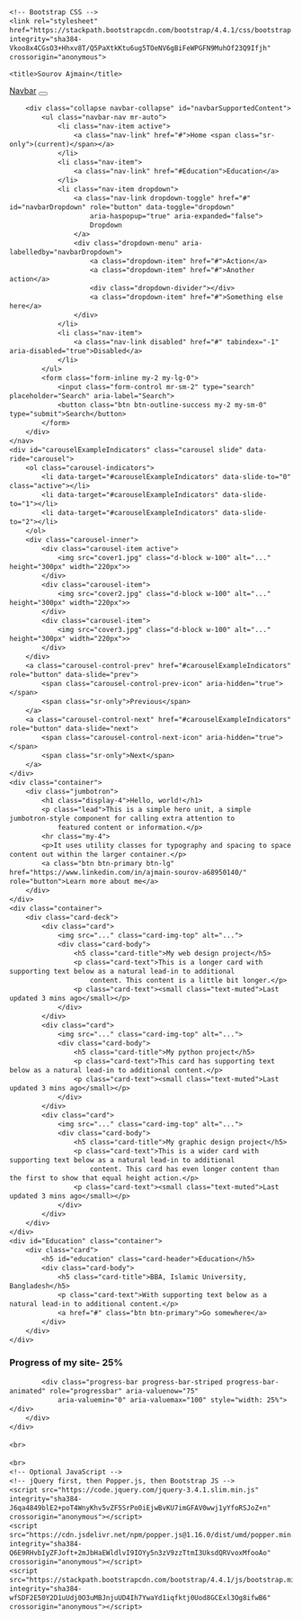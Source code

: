 
<html lang="en">
  <head>
    <!-- Required meta tags -->
    <meta charset="utf-8">
    <meta name="viewport" content="width=device-width, initial-scale=1, shrink-to-fit=no">

    <!-- Bootstrap CSS -->
    <link rel="stylesheet" href="https://stackpath.bootstrapcdn.com/bootstrap/4.4.1/css/bootstrap.min.css" integrity="sha384-Vkoo8x4CGsO3+Hhxv8T/Q5PaXtkKtu6ug5TOeNV6gBiFeWPGFN9MuhOf23Q9Ifjh" crossorigin="anonymous">
<style>
    .container{
        margin-top: 30px;

    }
</style>
    <title>Sourov Ajmain</title>
  </head>
  <body>
    <nav class="navbar navbar-expand-lg navbar-light bg-light sticky-top ">
        <a class="navbar-brand" href="#">Navbar</a>
        <button class="navbar-toggler" type="button" data-toggle="collapse" data-target="#navbarSupportedContent"
            aria-controls="navbarSupportedContent" aria-expanded="false" aria-label="Toggle navigation">
            <span class="navbar-toggler-icon"></span>
        </button>
    
        <div class="collapse navbar-collapse" id="navbarSupportedContent">
            <ul class="navbar-nav mr-auto">
                <li class="nav-item active">
                    <a class="nav-link" href="#">Home <span class="sr-only">(current)</span></a>
                </li>
                <li class="nav-item">
                    <a class="nav-link" href="#Education">Education</a>
                </li>
                <li class="nav-item dropdown">
                    <a class="nav-link dropdown-toggle" href="#" id="navbarDropdown" role="button" data-toggle="dropdown"
                        aria-haspopup="true" aria-expanded="false">
                        Dropdown
                    </a>
                    <div class="dropdown-menu" aria-labelledby="navbarDropdown">
                        <a class="dropdown-item" href="#">Action</a>
                        <a class="dropdown-item" href="#">Another action</a>
                        <div class="dropdown-divider"></div>
                        <a class="dropdown-item" href="#">Something else here</a>
                    </div>
                </li>
                <li class="nav-item">
                    <a class="nav-link disabled" href="#" tabindex="-1" aria-disabled="true">Disabled</a>
                </li>
            </ul>
            <form class="form-inline my-2 my-lg-0">
                <input class="form-control mr-sm-2" type="search" placeholder="Search" aria-label="Search">
                <button class="btn btn-outline-success my-2 my-sm-0" type="submit">Search</button>
            </form>
        </div>
    </nav>
    <div id="carouselExampleIndicators" class="carousel slide" data-ride="carousel">
        <ol class="carousel-indicators">
            <li data-target="#carouselExampleIndicators" data-slide-to="0" class="active"></li>
            <li data-target="#carouselExampleIndicators" data-slide-to="1"></li>
            <li data-target="#carouselExampleIndicators" data-slide-to="2"></li>
        </ol>
        <div class="carousel-inner">
            <div class="carousel-item active">
                <img src="cover1.jpg" class="d-block w-100" alt="..." height="300px" width="220px">>
            </div>
            <div class="carousel-item">
                <img src="cover2.jpg" class="d-block w-100" alt="..." height="300px" width="220px">>
            </div>
            <div class="carousel-item">
                <img src="cover3.jpg" class="d-block w-100" alt="..." height="300px" width="220px">>
            </div>
        </div>
        <a class="carousel-control-prev" href="#carouselExampleIndicators" role="button" data-slide="prev">
            <span class="carousel-control-prev-icon" aria-hidden="true"></span>
            <span class="sr-only">Previous</span>
        </a>
        <a class="carousel-control-next" href="#carouselExampleIndicators" role="button" data-slide="next">
            <span class="carousel-control-next-icon" aria-hidden="true"></span>
            <span class="sr-only">Next</span>
        </a>
    </div>
    <div class="container">
        <div class="jumbotron">
            <h1 class="display-4">Hello, world!</h1>
            <p class="lead">This is a simple hero unit, a simple jumbotron-style component for calling extra attention to
                featured content or information.</p>
            <hr class="my-4">
            <p>It uses utility classes for typography and spacing to space content out within the larger container.</p>
            <a class="btn btn-primary btn-lg" href="https://www.linkedin.com/in/ajmain-sourov-a68950140/" role="button">Learn more about me</a>
        </div>
    </div>
    <div class="container">
        <div class="card-deck">
            <div class="card">
                <img src="..." class="card-img-top" alt="...">
                <div class="card-body">
                    <h5 class="card-title">My web design project</h5>
                    <p class="card-text">This is a longer card with supporting text below as a natural lead-in to additional
                        content. This content is a little bit longer.</p>
                    <p class="card-text"><small class="text-muted">Last updated 3 mins ago</small></p>
                </div>
            </div>
            <div class="card">
                <img src="..." class="card-img-top" alt="...">
                <div class="card-body">
                    <h5 class="card-title">My python project</h5>
                    <p class="card-text">This card has supporting text below as a natural lead-in to additional content.</p>
                    <p class="card-text"><small class="text-muted">Last updated 3 mins ago</small></p>
                </div>
            </div>
            <div class="card">
                <img src="..." class="card-img-top" alt="...">
                <div class="card-body">
                    <h5 class="card-title">My graphic design project</h5>
                    <p class="card-text">This is a wider card with supporting text below as a natural lead-in to additional
                        content. This card has even longer content than the first to show that equal height action.</p>
                    <p class="card-text"><small class="text-muted">Last updated 3 mins ago</small></p>
                </div>
            </div>
        </div>
    </div>
    <div id="Education" class="container">
        <div class="card">
            <h5 id="education" class="card-header">Education</h5>
            <div class="card-body">
                <h5 class="card-title">BBA, Islamic University, Bangladesh</h5>
                <p class="card-text">With supporting text below as a natural lead-in to additional content.</p>
                <a href="#" class="btn btn-primary">Go somewhere</a>
            </div>
        </div>
    </div>
<h3>Progress of my site- 25%</h3>
    <div class="countainer">
        <div class="progress">
            
            <div class="progress-bar progress-bar-striped progress-bar-animated" role="progressbar" aria-valuenow="75"
                aria-valuemin="0" aria-valuemax="100" style="width: 25%"></div>
        </div>
    </div>

    <br>

    <br>
    <!-- Optional JavaScript -->
    <!-- jQuery first, then Popper.js, then Bootstrap JS -->
    <script src="https://code.jquery.com/jquery-3.4.1.slim.min.js" integrity="sha384-J6qa4849blE2+poT4WnyKhv5vZF5SrPo0iEjwBvKU7imGFAV0wwj1yYfoRSJoZ+n" crossorigin="anonymous"></script>
    <script src="https://cdn.jsdelivr.net/npm/popper.js@1.16.0/dist/umd/popper.min.js" integrity="sha384-Q6E9RHvbIyZFJoft+2mJbHaEWldlvI9IOYy5n3zV9zzTtmI3UksdQRVvoxMfooAo" crossorigin="anonymous"></script>
    <script src="https://stackpath.bootstrapcdn.com/bootstrap/4.4.1/js/bootstrap.min.js" integrity="sha384-wfSDF2E50Y2D1uUdj0O3uMBJnjuUD4Ih7YwaYd1iqfktj0Uod8GCExl3Og8ifwB6" crossorigin="anonymous"></script>
  </body>
</html>
